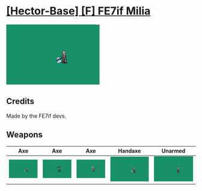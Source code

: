 # [\[Hector-Base\] \[F\] FE7if Milia](./)

<img src="./3.%20Axe/Axe_000.png" alt="[Hector-Base] [F] FE7if Milia standing" />

## Credits

Made by the FE7if devs.

## Weapons


|Axe |Axe |Axe |Handaxe |Unarmed |
|  :---: | :---: | :---: | :---: | :---: |
| <img alt="Axe animation" src="./3.%20Axe/Axe.gif" /> | <img alt="Axe animation" src="./3.%20Axe%20(Scythe%20-%20Dreadnought)/Axe.gif" /> | <img alt="Axe animation" src="./3.%20Axe%20(Yggdrasil)/Axe.gif" /> | <img alt="Handaxe animation" src="./4.%20Handaxe/Handaxe.gif" /> | <img alt="Unarmed animation" src="./8.%20Unarmed/Unarmed.gif" /> |
